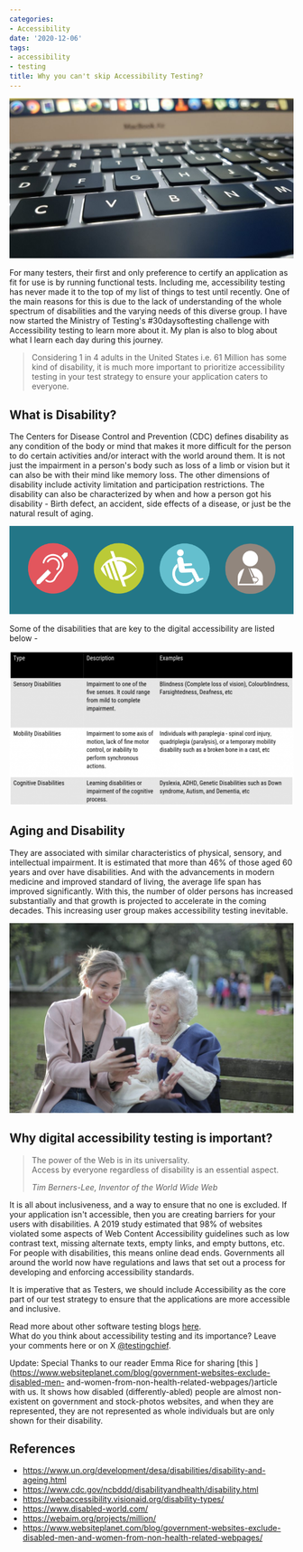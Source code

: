 ```yaml
---
categories:
- Accessibility
date: '2020-12-06'
tags:
- accessibility
- testing
title: Why you can't skip Accessibility Testing?
---
```


![](/assets/img/posts/pexels-iliescu-victor-306198-1024x576.jpg)

For many testers, their first and only preference to certify an application as
fit for use is by running functional tests. Including me, accessibility
testing has never made it to the top of my list of things to test until
recently. One of the main reasons for this is due to the lack of understanding
of the whole spectrum of disabilities and the varying needs of this diverse
group. I have now started the Ministry of Testing's #30daysoftesting challenge
with Accessibility testing to learn more about it. My plan is also to blog
about what I learn each day during this journey.

> Considering 1 in 4 adults in the United States i.e. 61 Million has some kind
> of disability, it is much more important to prioritize accessibility testing
> in your test strategy to ensure your application caters to everyone.

## **What is Disability?**

The Centers for Disease Control and Prevention (CDC) defines disability as any
condition of the body or mind that makes it more difficult for the person to
do certain activities and/or interact with the world around them. It is not
just the impairment in a person's body such as loss of a limb or vision but it
can also be with their mind like memory loss. The other dimensions of
disability include activity limitation and participation restrictions. The
disability can also be characterized by when and how a person got his
disability - Birth defect, an accident, side effects of a disease, or just be
the natural result of aging.

![](/assets/img/posts/accessibility-icons.png)

Some of the disabilities that are key to the digital accessibility are listed
below -

![](/assets/img/posts/Diabilities-2020-12-06-09.29.06-1024x557.png)

## **Aging and Disability**

They are associated with similar characteristics of physical, sensory, and
intellectual impairment. It is estimated that more than 46% of those aged 60
years and over have disabilities. And with the advancements in modern medicine
and improved standard of living, the average life span has improved
significantly. With this, the number of older persons has increased
substantially and that growth is projected to accelerate in the coming
decades. This increasing user group makes accessibility testing inevitable.

![](/assets/img/posts/pexels-andrea-piacquadio-3791664-1024x683.jpg)

## **Why digital accessibility testing is important?**

> The power of the Web is in its universality.  
> Access by everyone regardless of disability is an essential aspect.
>
> _Tim Berners-Lee, Inventor of the World Wide Web_

It is all about inclusiveness, and a way to ensure that no one is excluded. If
your application isn't accessible, then you are creating barriers for your
users with disabilities. A 2019 study estimated that 98% of websites violated
some aspects of Web Content Accessibility guidelines such as low contrast
text, missing alternate texts, empty links, and empty buttons, etc. For people
with disabilities, this means online dead ends. Governments all around the
world now have regulations and laws that set out a process for developing and
enforcing accessibility standards.

It is imperative that as Testers, we should include Accessibility as the core
part of our test strategy to ensure that the applications are more accessible
and inclusive.  
  
  
Read more about other software testing blogs
[here](https://skthetester.github.io/).  
What do you think about accessibility testing and its importance? Leave your
comments here or on X [@testingchief](https://x.com/testingchief).

Update: Special Thanks to our reader Emma Rice for sharing [this
](https://www.websiteplanet.com/blog/government-websites-exclude-disabled-men-
and-women-from-non-health-related-webpages/)article with us. It shows how
disabled (differently-abled) people are almost non-existent on government and
stock-photos websites, and when they are represented, they are not represented
as whole individuals but are only shown for their disability.

## References

  * <https://www.un.org/development/desa/disabilities/disability-and-ageing.html>
  * <https://www.cdc.gov/ncbddd/disabilityandhealth/disability.html>
  * <https://webaccessibility.visionaid.org/disability-types/>
  * <https://www.disabled-world.com/>
  * <https://webaim.org/projects/million/>
  * [https://www.websiteplanet.com/blog/government-websites-exclude-disabled-men-and-women-from-non-health-related-webpages/ ](https://www.websiteplanet.com/blog/government-websites-exclude-disabled-men-and-women-from-non-health-related-webpages/)